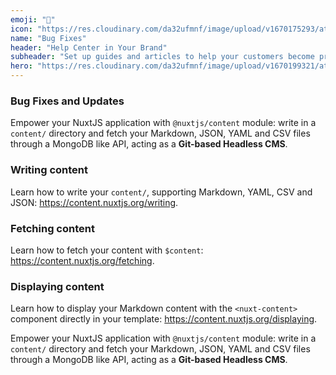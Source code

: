 ```yaml
---
emoji: "🐛"
icon: "https://res.cloudinary.com/da32ufmnf/image/upload/v1670175293/atlas-2.0/iimikcipq0aatq4hkp3g.png"
name: "Bug Fixes"
header: "Help Center in Your Brand"
subheader: "Set up guides and articles to help your customers become pro’s with your product’s offering – all in your company’s brand."
hero: "https://res.cloudinary.com/da32ufmnf/image/upload/v1670199321/atlas-2.0/kfcy2wvzk7qfinxuv8gu.png"
---
```


### Bug Fixes and Updates

Empower your NuxtJS application with `@nuxtjs/content` module: write in a `content/` directory and fetch your Markdown, JSON, YAML and CSV files through a MongoDB like API, acting as a **Git-based Headless CMS**.

### Writing content

Learn how to write your `content/`, supporting Markdown, YAML, CSV and JSON: https://content.nuxtjs.org/writing.

### Fetching content

Learn how to fetch your content with `$content`: https://content.nuxtjs.org/fetching.

### Displaying content

Learn how to display your Markdown content with the `<nuxt-content>` component directly in your template: https://content.nuxtjs.org/displaying.

Empower your NuxtJS application with `@nuxtjs/content` module: write in a `content/` directory and fetch your Markdown, JSON, YAML and CSV files through a MongoDB like API, acting as a **Git-based Headless CMS**.
